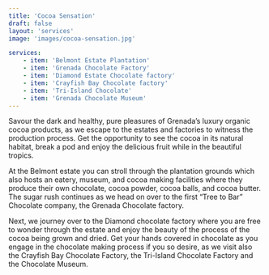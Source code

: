 ```yaml
---
title: 'Cocoa Sensation'
draft: false
layout: 'services'
image: 'images/cocoa-sensation.jpg'

services:
    - item: 'Belmont Estate Plantation'
    - item: 'Grenada Chocolate Factory'
    - item: 'Diamond Estate Chocolate factory'
    - item: 'Crayfish Bay Chocolate factory'
    - item: 'Tri-Island Chocolate'
    - item: 'Grenada Chocolate Museum'
---
```


Savour the dark and healthy, pure pleasures of Grenada’s luxury organic cocoa products, as we escape to the estates and factories to witness the production process. Get the opportunity to see the cocoa in its natural habitat, break a pod and enjoy the delicious fruit while in the beautiful tropics.

At the Belmont estate you can stroll through the plantation grounds which also hosts an eatery, museum, and cocoa making facilities where they produce their own chocolate, cocoa powder, cocoa balls, and cocoa butter. The sugar rush continues as we head on over to the first “Tree to Bar” Chocolate company, the Grenada Chocolate factory.

Next, we journey over to the Diamond chocolate factory where you are free to wonder through the estate and enjoy the beauty of the process of the cocoa being grown and dried. Get your hands covered in chocolate as you engage in the chocolate making process if you so desire, as we visit also the Crayfish Bay Chocolate Factory, the Tri-Island Chocolate Factory and the Chocolate Museum.

